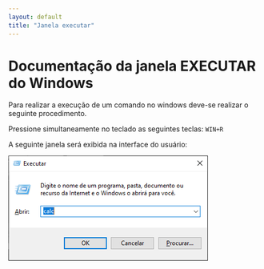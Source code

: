 ```yaml
---
layout: default
title: "Janela executar"
---
```


# Documentação da janela EXECUTAR do Windows


Para realizar a execução de um comando no windows deve-se realizar o seguinte procedimento.

Pressione simultaneamente no teclado as seguintes teclas: `WIN+R`

A seguinte janela será exibida na interface do usuário:

![](pages/images/img01.png)
